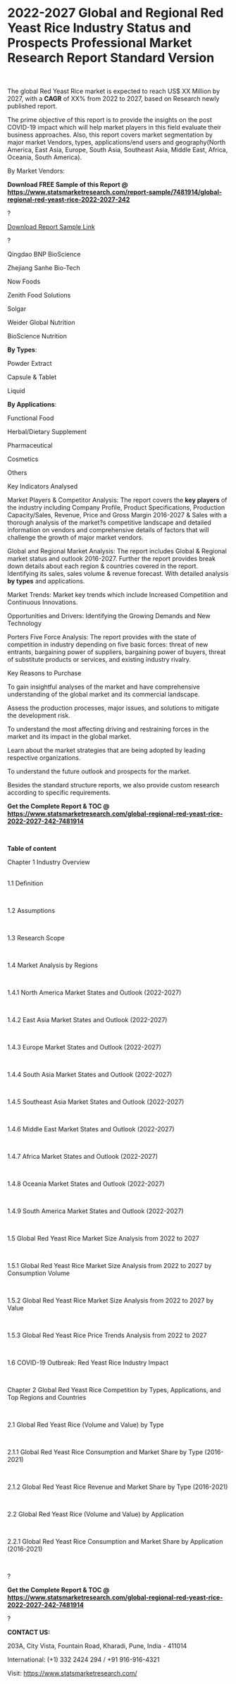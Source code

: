 <h1>2022-2027 Global and Regional Red Yeast Rice Industry Status and Prospects Professional Market Research Report Standard Version</h1><br/><p>The global Red Yeast Rice market is expected to reach US$ XX Million by 2027, with a <strong>CAGR</strong> of XX% from 2022 to 2027, based on Research newly published report.</p>
 
 
 
 <p>The prime objective of this report is to provide the insights on the post COVID-19 impact which will help market players in this field evaluate their business approaches. Also, this report covers market segmentation by major market Vendors, types, applications/end users and geography(North America, East Asia, Europe, South Asia, Southeast Asia, Middle East, Africa, Oceania, South America).</p>
 
 
 
 <p>By Market Vendors:</p>
 
 
 
 <div><b>Download FREE Sample of this Report @ <a href="https://www.statsmarketresearch.com/download-free-sample/7481914/global-regional-red-yeast-rice-2022-2027-242">https://www.statsmarketresearch.com/report-sample/7481914/global-regional-red-yeast-rice-2022-2027-242</a></b></div>
 
 
 
 <p>? </p>
 
 
 
 <p><a href="https://www.statsmarketresearch.com/download-free-sample/7481914/global-regional-red-yeast-rice-2022-2027-242">Download Report Sample Link</a></p>
 
 
 
 <p>? </p>
 
 
 
 <p>Qingdao BNP BioScience</p>
 
 
 
 <p>Zhejiang Sanhe Bio-Tech</p>
 
 
 
 <p>Now Foods</p>
 
 
 
 <p>Zenith Food Solutions</p>
 
 
 
 <p>Solgar</p>
 
 
 
 <p>Weider Global Nutrition</p>
 
 
 
 <p>BioScience Nutrition</p>
 
 
 
 <p><strong>By Types</strong>:</p>
 
 
 
 <p>Powder Extract</p>
 
 
 
 <p>Capsule & Tablet</p>
 
 
 
 <p>Liquid</p>
 
 
 
 <p><strong><strong>By Applications</strong></strong>:</p>
 
 
 
 <p>Functional Food</p>
 
 
 
 <p>Herbal/Dietary Supplement</p>
 
 
 
 <p>Pharmaceutical</p>
 
 
 
 <p>Cosmetics</p>
 
 
 
 <p>Others</p>
 
 
 
 <p>Key Indicators Analysed</p>
 
 
 
 <p>Market Players & Competitor Analysis: The report covers the <strong>key players</strong> of the industry including Company Profile, Product Specifications, Production Capacity/Sales, Revenue, Price and Gross Margin 2016-2027 & Sales with a thorough analysis of the market?s competitive landscape and detailed information on vendors and comprehensive details of factors that will challenge the growth of major market vendors.</p>
 
 
 
 <p>Global and Regional Market Analysis: The report includes Global & Regional market status and outlook 2016-2027. Further the report provides break down details about each region & countries covered in the report. Identifying its sales, sales volume & revenue forecast. With detailed analysis <strong>by types</strong> and applications.</p>
 
 
 
 <p>Market Trends: Market key trends which include Increased Competition and Continuous Innovations.</p>
 
 
 
 <p>Opportunities and Drivers: Identifying the Growing Demands and New Technology</p>
 
 
 
 <p>Porters Five Force Analysis: The report provides with the state of competition in industry depending on five basic forces: threat of new entrants, bargaining power of suppliers, bargaining power of buyers, threat of substitute products or services, and existing industry rivalry.</p>
 
 
 
 <p>Key Reasons to Purchase</p>
 
 
 
 <p>To gain insightful analyses of the market and have comprehensive understanding of the global market and its commercial landscape.</p>
 
 
 
 <p>Assess the production processes, major issues, and solutions to mitigate the development risk.</p>
 
 
 
 <p>To understand the most affecting driving and restraining forces in the market and its impact in the global market.</p>
 
 
 
 <p>Learn about the market strategies that are being adopted by leading respective organizations.</p>
 
 
 
 <p>To understand the future outlook and prospects for the market.</p>
 
 
 
 <p>Besides the standard structure reports, we also provide custom research according to specific requirements.</p>
 
 
 
 <div><b>Get the Complete Report & TOC @ <a href="https://www.statsmarketresearch.com/global-regional-red-yeast-rice-2022-2027-242-7481914">https://www.statsmarketresearch.com/global-regional-red-yeast-rice-2022-2027-242-7481914</a></b></div>
 
 
 
 <p><br />
 
 <b>Table of content</b></p>
 
 
 
 <p>Chapter 1 Industry Overview<br />
 
 <br />
 
 1.1 Definition<br />
 
 <br />
 
 1.2 Assumptions<br />
 
 <br />
 
 1.3 Research Scope<br />
 
 <br />
 
 1.4 Market Analysis by Regions<br />
 
 <br />
 
 1.4.1 North America Market States and Outlook (2022-2027)<br />
 
 <br />
 
 1.4.2 East Asia Market States and Outlook (2022-2027)<br />
 
 <br />
 
 1.4.3 Europe Market States and Outlook (2022-2027)<br />
 
 <br />
 
 1.4.4 South Asia Market States and Outlook (2022-2027)<br />
 
 <br />
 
 1.4.5 Southeast Asia Market States and Outlook (2022-2027)<br />
 
 <br />
 
 1.4.6 Middle East Market States and Outlook (2022-2027)<br />
 
 <br />
 
 1.4.7 Africa Market States and Outlook (2022-2027)<br />
 
 <br />
 
 1.4.8 Oceania Market States and Outlook (2022-2027)<br />
 
 <br />
 
 1.4.9 South America Market States and Outlook (2022-2027)<br />
 
 <br />
 
 1.5 Global Red Yeast Rice Market Size Analysis from 2022 to 2027<br />
 
 <br />
 
 1.5.1 Global Red Yeast Rice Market Size Analysis from 2022 to 2027 by Consumption Volume<br />
 
 <br />
 
 1.5.2 Global Red Yeast Rice Market Size Analysis from 2022 to 2027 by Value<br />
 
 <br />
 
 1.5.3 Global Red Yeast Rice Price Trends Analysis from 2022 to 2027<br />
 
 <br />
 
 1.6 COVID-19 Outbreak: Red Yeast Rice Industry Impact<br />
 
 <br />
 
 Chapter 2 Global Red Yeast Rice Competition by Types, Applications, and Top Regions and Countries<br />
 
 <br />
 
 2.1 Global Red Yeast Rice (Volume and Value) by Type<br />
 
 <br />
 
 2.1.1 Global Red Yeast Rice Consumption and Market Share by Type (2016-2021)<br />
 
 <br />
 
 2.1.2 Global Red Yeast Rice Revenue and Market Share by Type (2016-2021)<br />
 
 <br />
 
 2.2 Global Red Yeast Rice (Volume and Value) by Application<br />
 
 <br />
 
 2.2.1 Global Red Yeast Rice Consumption and Market Share by Application (2016-2021)<br />
 
 <br />
 
 ? </p>
 
 
 
 <div><b>Get the Complete Report & TOC @ <a href="https://www.statsmarketresearch.com/global-regional-red-yeast-rice-2022-2027-242-7481914">https://www.statsmarketresearch.com/global-regional-red-yeast-rice-2022-2027-242-7481914</a></b></div>
 
 
 
 <p>? </p>
 
 
 
 <p><b>CONTACT US:</b><br />
 
 203A, City Vista, Fountain Road, Kharadi, Pune, India - 411014<br />
 
 International: (+1) 332 2424 294 / +91 916-916-4321<br />
 
 Visit: <a href="https://www.statsmarketresearch.com/">https://www.statsmarketresearch.com/</a></p>